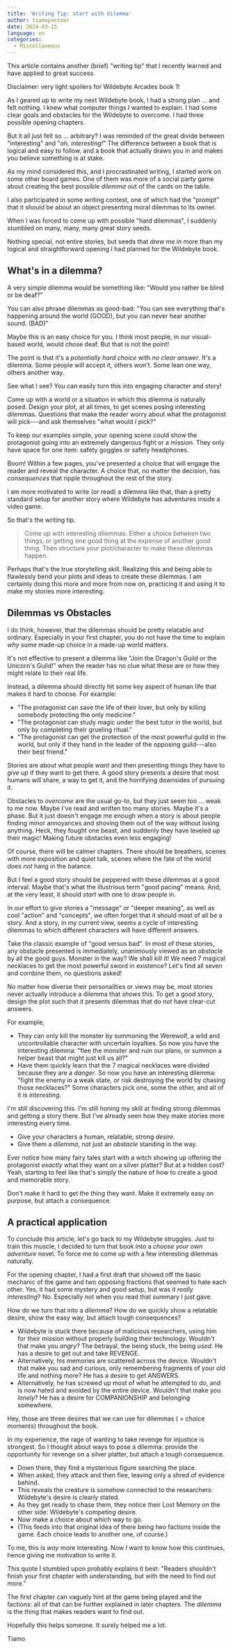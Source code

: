```yaml
---
title: 'Writing Tip: start with dilemma'
author: tiamopastoor
date: 2024-03-15
language: en
categories:
  - Miscellaneous
---
```


This article contains another (brief) "writing tip" that I recently learned and have applied to great success.

Disclaimer: very light spoilers for Wildebyte Arcades book 1!

As I geared up to write my next Wildebyte book, I had a strong plan ... and felt nothing. I knew what computer things I wanted to explain. I had some clear goals and obstacles for the Wildebyte to overcome. I had three possible opening chapters.

But it all just felt so ... arbitrary? I was reminded of the great divide between "interesting" and "_oh, interesting!_" The difference between a book that is logical and easy to follow, and a book that actually draws you in and makes you believe something is at stake.

As my mind considered this, and I procrastinated writing, I started work on some other board games. One of them was more of a social party game about creating the best possible _dilemma_ out of the cards on the table.

I also participated in some writing contest, one of which had the "prompt" that it should be about an object presenting moral dilemmas to its owner.

When I was forced to come up with possible "hard dilemmas", I suddenly stumbled on many, many, many great story seeds.

Nothing special, not entire stories, but seeds that _drew me in_ more than my logical and straightforward opening I had planned for the Wildebyte book.

## What's in a dilemma?

A very simple dilemma would be something like: "Would you rather be blind or be deaf?" 

You can also phrase dilemmas as good-bad: "You can see everything that's happening around the world (GOOD), but you can never hear another sound. (BAD)"

Maybe this is an easy choice for you. I think most people, in our visual-based world, would chose deaf. But that is not the point!

The point is that it's a _potentially hard choice_ with _no clear answer_. It's a dilemma. Some people will accept it, others won't. Some lean one way, others another way.

See what I see? You can easily turn this into engaging character and story!

Come up with a world or a situation in which this dilemma is naturally posed. Design your plot, at all times, to get scenes posing interesting dilemmas. Questions that make the reader worry about what the protagonist will pick---and ask themselves "what would _I_ pick?"

To keep our examples simple, your opening scene could show the protagonist going into an extremely dangerous fight or a mission. They only have space for one item: safety goggles or safety headphones. 

Boom! Within a few pages, you've presented a choice that will engage the reader and reveal the character. A choice that, no matter the decision, has _consequences_ that ripple throughout the rest of the story.

I am more motivated to write (or read) a dilemma like that, than a pretty standard setup for another story where Wildebyte has adventures inside a video game.

So that's the writing tip.

> Come up with interesting dilemmas. Either a choice between two things, or getting one good thing at the expense of another good thing. Then structure your plot/character to make these dilemmas happen.

Perhaps that's the true storytelling skill. Realizing this and being able to flawlessly bend your plots and ideas to create these dilemmas. I am certainly doing this more and more from now on, practicing it and using it to make my stories more interesting.

## Dilemmas vs Obstacles

I do think, however, that the dilemmas should be pretty relatable and ordinary. Especially in your first chapter, you do not have the time to explain _why_ some made-up choice in a made-up world matters.

It's not effective to present a dilemma like "Join the Dragon's Guild or the Unicorn's Guild!" when the reader has no clue what these are or how they might relate to their real life.

Instead, a dilemma should directly hit some key aspect of human life that makes it hard to choose. For example: 

* "The protagonist can save the life of their lover, but only by killing somebody protecting the only medicine."
* "The protagonist can study magic under the best tutor in the world, but only by completing their grueling ritual."
* "The protagonist can get the protection of the most powerful guild in the world, but only if they hand in the leader of the opposing guild---also their best friend."

Stories are about what people _want_ and then presenting things they have to _give up_ if they want to get there. A good story presents a desire that most humans will share, a way to get it, and the horrifying downsides of pursuing it.

Obstacles to _overcome_ are the usual go-to, but they just seem too ... weak to me now. Maybe I've read and written too many stories. Maybe it's a phase. But it just doesn't engage me enough when a story is about people finding minor annoyances and shoving them out of the way without losing anything. Heck, they fought one beast, and suddenly they have leveled up their magic! Making future obstacles even less engaging!

Of course, there will be calmer chapters. There should be breathers, scenes with more exposition and quiet talk, scenes where the fate of the world does _not_ hang in the balance.

But I feel a good story should be peppered with these dilemmas at a good interval. Maybe that's what the illustrious term "good pacing" means. And, at the very least, it should _start_ with one to draw people in.

In our effort to give stories a "message" or "deeper meaning", as well as cool "action" and "concepts", we often forget that it should most of all be a story. And a story, in my current view, seems a cycle of interesting dilemmas to which different characters will have different answers.

Take the classic example of "good versus bad". In most of these stories, any obstacle presented is immediately, unanimously viewed as an _obstacle_ by all the good guys. Monster in the way? We shall kill it! We need 7 magical necklaces to get the most powerful sword in existence? Let's find all seven and combine them, no questions asked!

No matter how diverse their personalities or views may be, most stories never actually introduce a dilemma that _shows_ this. To get a good story, design the plot such that it presents dilemmas that do _not_ have clear-cut answers.

For example, 
* They can only kill the monster by summoning the Werewolf, a wild and uncontrollable character with uncertain loyalties. So now you have the interesting dilemma: "flee the monster and ruin our plans, or summon a helper beast that might just kill us all?"
* Have them quickly learn that the 7 magical necklaces were divided because they are a _danger_. So now you have an interesting dilemma: "fight the enemy in a weak state, or risk destroying the world by chasing those necklaces?" Some characters pick one, some the other, and all of it is _interesting_.

I'm still discovering this. I'm still honing my skill at finding strong dilemmas and getting a story there. But I've already seen how they make stories more interesting every time. 

* Give your characters a human, relatable, strong _desire_.
* Give them a _dilemma_, not just an _obstacle_ standing in the way.

Ever notice how many fairy tales start with a witch showing up offering the protagonist _exactly_ what they want on a silver platter? But at a hidden cost? Yeah, starting to feel like that's simply the nature of how to create a good and memorable story. 

Don't make it hard to get the thing they want. Make it extremely easy on purpose, but attach a consequence.

## A practical application

To conclude this article, let's go back to my Wildebyte struggles. Just to train this muscle, I decided to turn that book into a _choose your own adventure_ novel. To force me to come up with a few interesting dilemmas naturally.

For the opening chapter, I had a first draft that showed off the basic mechanic of the game and two opposing fractions that seemed to hate each other. Yes, it had some mystery and good setup, but was it _really interesting_? No. Especially not when you read that summary I just gave.

How do we turn that into a _dilemma_? How do we quickly show a relatable desire, show the easy way, but attach tough consequences?

* Wildebyte is stuck there because of malicious researchers, using him for their mission without properly building their technology. Wouldn't that make you _angry_? The betrayal, the being stuck, the being _used_. He has a desire to get out and take REVENGE.
* Alternatively, his memories are scattered across the device. Wouldn't that make you sad and curious, only remembering fragments of your old life and nothing more? He has a desire to get ANSWERS.
* Alternatively, he has screwed up most of what he attempted to do, and is now hated and avoided by the entire device. Wouldn't that make you _lonely_? He has a desire for COMPANIONSHIP and belonging somewhere.

Hey, those are three desires that we can use for dilemmas ( = choice moments) throughout the book.

In my experience, the rage of wanting to take revenge for injustice is strongest. So I thought about ways to pose a dilemma: provide the opportunity for revenge on a silver platter, but attach a tough consequence.

* Down there, they find a mysterious figure searching the place.
* When asked, they attack and then flee, leaving only a shred of evidence behind.
* This reveals the creature is somehow connected to the researchers: Wildebyte's desire is clearly stated.
* As they get ready to chase them, they notice their Lost Memory on the other side: Wildebyte's competing desire.
* Now make a choice about which way to go.
* (This feeds into that original idea of there being two factions inside the game. Each choice leads to another one, of course.)

To me, this is _way_ more interesting. Now _I_ want to know how this continues, hence giving me motivation to write it.

This quote I stumbled upon probably explains it best: "Readers shouldn't finish your first chapter with understanding, but with the need to find out more."

The first chapter can vaguely hint at the game being played and the factions: all of that can be further explained in later chapters. The _dilemma_ is the thing that makes readers want to find out.

Hopefully this helps someone. It surely helped me a lot.

Tiamo